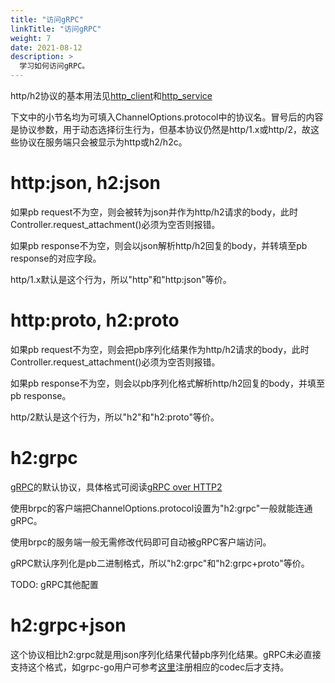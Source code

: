 ```yaml
---
title: "访问gRPC"
linkTitle: "访问gRPC"
weight: 7
date: 2021-08-12
description: >
  学习如何访问gRPC。
---
```

http/h2协议的基本用法见[http_client](http_client.md)和[http_service](http_service.md)

下文中的小节名均为可填入ChannelOptions.protocol中的协议名。冒号后的内容是协议参数，用于动态选择衍生行为，但基本协议仍然是http/1.x或http/2，故这些协议在服务端只会被显示为http或h2/h2c。

# http:json, h2:json

如果pb request不为空，则会被转为json并作为http/h2请求的body，此时Controller.request_attachment()必须为空否则报错。

如果pb response不为空，则会以json解析http/h2回复的body，并转填至pb response的对应字段。

http/1.x默认是这个行为，所以"http"和"http:json"等价。

# http:proto, h2:proto

如果pb request不为空，则会把pb序列化结果作为http/h2请求的body，此时Controller.request_attachment()必须为空否则报错。

如果pb response不为空，则会以pb序列化格式解析http/h2回复的body，并填至pb response。

http/2默认是这个行为，所以"h2"和"h2:proto"等价。

# h2:grpc

[gRPC](https://github.com/grpc)的默认协议，具体格式可阅读[gRPC over HTTP2](https://github.com/grpc/grpc/blob/master/doc/PROTOCOL-HTTP2.md)

使用brpc的客户端把ChannelOptions.protocol设置为"h2:grpc"一般就能连通gRPC。

使用brpc的服务端一般无需修改代码即可自动被gRPC客户端访问。

gRPC默认序列化是pb二进制格式，所以"h2:grpc"和"h2:grpc+proto"等价。

TODO: gRPC其他配置

# h2:grpc+json

这个协议相比h2:grpc就是用json序列化结果代替pb序列化结果。gRPC未必直接支持这个格式，如grpc-go用户可参考[这里](https://github.com/johanbrandhorst/grpc-json-example/blob/master/codec/json.go)注册相应的codec后才支持。